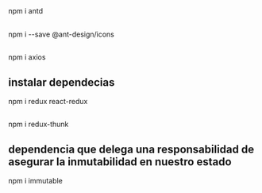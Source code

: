 ##
npm i antd
##
npm i --save @ant-design/icons
##
npm i axios

## instalar dependecias
npm i redux react-redux

## 
npm i redux-thunk

## dependencia que delega una responsabilidad de asegurar la inmutabilidad en nuestro estado
npm i immutable